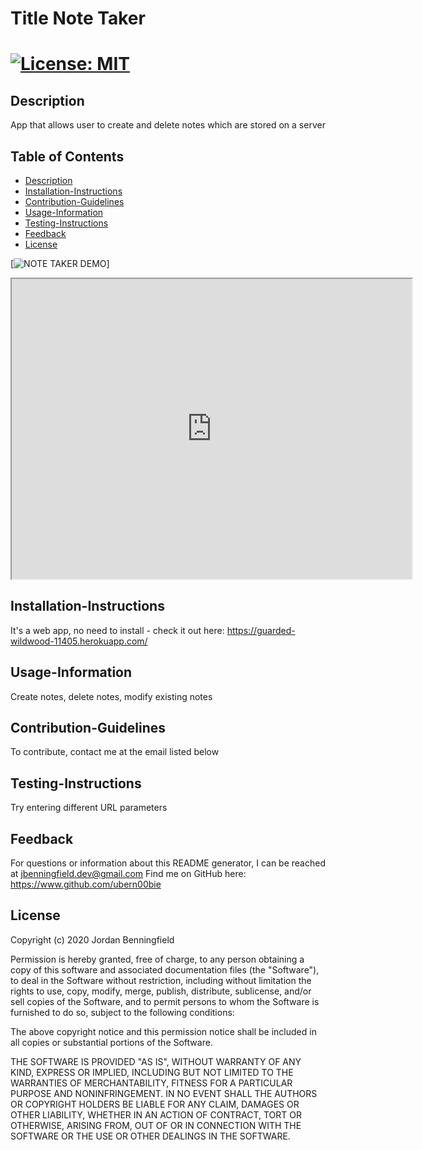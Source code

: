 
  # Title Note Taker
 [![License: MIT](https://img.shields.io/badge/License-MIT-blue.svg)](https://opensource.org/licenses/MIT)
===========================================
  ## Description
  App that allows user to create and delete notes which are stored on a server

  ## Table of Contents
  - [Description](#Description)
  - [Installation-Instructions](#Installation-Instructions)
  - [Contribution-Guidelines](#Contribution-Guidelines)
  - [Usage-Information](#Usage-Information)
  - [Testing-Instructions](#Testing-Instructions)
  - [Feedback](#Feedback)
  - [License](#License)

[![NOTE TAKER DEMO](./assets/demo.PNG)]

<iframe src="https://drive.google.com/file/d/1wEf9y3DeIPXLmt717CXoqDYgKobkOcSK/preview" width="640" height="480"></iframe>

  ## Installation-Instructions
  It's a web app, no need to install - check it out here: https://guarded-wildwood-11405.herokuapp.com/

  ## Usage-Information
  Create notes, delete notes, modify existing notes

  ## Contribution-Guidelines
  To contribute, contact me at the email listed below

  ## Testing-Instructions
  Try entering different URL parameters

  ## Feedback 
  For questions or information about this README generator, I can be reached at jbenningfield.dev@gmail.com 
  Find me on GitHub here: https://www.github.com/ubern00bie
  
  ## License
  Copyright (c) 2020 Jordan Benningfield

Permission is hereby granted, free of charge, to any person obtaining a copy
of this software and associated documentation files (the "Software"), to deal
in the Software without restriction, including without limitation the rights
to use, copy, modify, merge, publish, distribute, sublicense, and/or sell
copies of the Software, and to permit persons to whom the Software is
furnished to do so, subject to the following conditions:

The above copyright notice and this permission notice shall be included in all
copies or substantial portions of the Software.

THE SOFTWARE IS PROVIDED "AS IS", WITHOUT WARRANTY OF ANY KIND, EXPRESS OR
IMPLIED, INCLUDING BUT NOT LIMITED TO THE WARRANTIES OF MERCHANTABILITY,
FITNESS FOR A PARTICULAR PURPOSE AND NONINFRINGEMENT. IN NO EVENT SHALL THE
AUTHORS OR COPYRIGHT HOLDERS BE LIABLE FOR ANY CLAIM, DAMAGES OR OTHER
LIABILITY, WHETHER IN AN ACTION OF CONTRACT, TORT OR OTHERWISE, ARISING FROM,
OUT OF OR IN CONNECTION WITH THE SOFTWARE OR THE USE OR OTHER DEALINGS IN THE
SOFTWARE.
